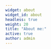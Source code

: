 ```yaml
---
widget: about
widget_id: about
headless: true
weight: 20
title: "About me:"
active: true
author: admin
---
```

